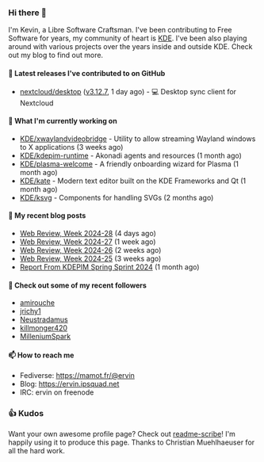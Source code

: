 ### Hi there 👋

I'm Kevin, a Libre Software Craftsman. I've been contributing to Free Software for years,
my community of heart is [KDE](https://kde.org). I've been also playing around with various
projects over the years inside and outside KDE. Check out my blog to find out more.

#### 🔭 Latest releases I've contributed to on GitHub

- [nextcloud/desktop](https://github.com/nextcloud/desktop) ([v3.12.7](https://github.com/nextcloud/desktop/releases/tag/v3.12.7), 1 day ago) - 💻 Desktop sync client for Nextcloud

#### 🌱 What I'm currently working on

- [KDE/xwaylandvideobridge](https://github.com/KDE/xwaylandvideobridge) - Utility to allow streaming Wayland windows to X applications (3 weeks ago)
- [KDE/kdepim-runtime](https://github.com/KDE/kdepim-runtime) - Akonadi agents and resources (1 month ago)
- [KDE/plasma-welcome](https://github.com/KDE/plasma-welcome) - A friendly onboarding wizard for Plasma (1 month ago)
- [KDE/kate](https://github.com/KDE/kate) - Modern text editor built on the KDE Frameworks and Qt (1 month ago)
- [KDE/ksvg](https://github.com/KDE/ksvg) - Components for handling SVGs (2 months ago)

#### 📜 My recent blog posts

- [Web Review, Week 2024-28](https://ervin.ipsquad.net/blog/2024/07/12/web-review-week-2024-28/) (4 days ago)
- [Web Review, Week 2024-27](https://ervin.ipsquad.net/blog/2024/07/05/web-review-week-2024-27/) (1 week ago)
- [Web Review, Week 2024-26](https://ervin.ipsquad.net/blog/2024/06/28/web-review-week-2024-26/) (2 weeks ago)
- [Web Review, Week 2024-25](https://ervin.ipsquad.net/blog/2024/06/21/web-review-week-2024-25/) (3 weeks ago)
- [Report From KDEPIM Spring Sprint 2024](https://ervin.ipsquad.net/blog/2024/06/16/report-from-kdepim-spring-sprint-2024/) (1 month ago)

#### 👯 Check out some of my recent followers

- [amirouche](https://github.com/amirouche)
- [jrichy1](https://github.com/jrichy1)
- [Neustradamus](https://github.com/Neustradamus)
- [killmonger420](https://github.com/killmonger420)
- [MilleniumSpark](https://github.com/MilleniumSpark)

#### 📫 How to reach me

- Fediverse: https://mamot.fr/@ervin
- Blog: https://ervin.ipsquad.net
- IRC: ervin on freenode

### 👍 Kudos

Want your own awesome profile page? Check out [readme-scribe](https://github.com/muesli/readme-scribe)!
I'm happily using it to produce this page. Thanks to Christian Muehlhaeuser for all the hard work.

